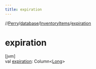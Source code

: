 ```yaml
---
title: expiration
---
```

//[Perry](../../../index.html)/[database](../index.html)/[InventoryItems](index.html)/[expiration](expiration.html)



# expiration



[jvm]\
val [expiration](expiration.html): Column<[Long](https://kotlinlang.org/api/latest/jvm/stdlib/kotlin/-long/index.html)>




